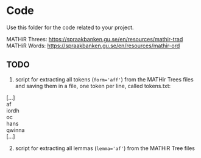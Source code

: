 # Code

Use this folder for the code related to your project.

MATHiR Threes: https://spraakbanken.gu.se/en/resources/mathir-trad
MATHiR Words: https://spraakbanken.gu.se/en/resources/mathir-ord

## TODO

1. script for extracting all tokens (`form='aff'`) from the MATHir Trees files and saving them in a file, one token per line, called tokens.txt:

\[...\] <br>
af <br>
iordh <br>
oc <br>
hans <br>
qwinna <br>
\[...\] <br>

2. script for extracting all lemmas (`lemma='af'`) from the MATHiR Tree files 

